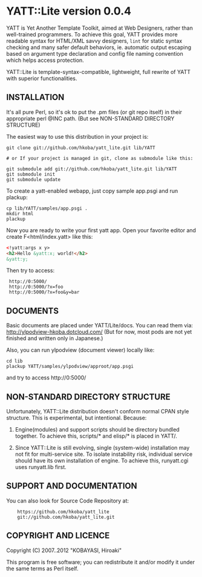 YATT::Lite version 0.0.4
==================

YATT is Yet Another Template Toolkit, aimed at Web Designers, rather than
well-trained programmers. To achieve this goal, YATT provides more
readable syntax for HTML/XML savvy designers, ``lint`` for static syntax
checking and many safer default behaviors, ie. automatic output escaping
based on argument type declaration and config file naming convention
which helps access protection.

YATT::Lite is template-syntax-compatible, lightweight, full rewrite of
YATT with superior functionalities.

INSTALLATION
--------------------

It's all pure Perl, so it's ok to put the .pm files (or git repo itself)
in their appropriate perl @INC path.
(But see NON-STANDARD DIRECTORY STRUCTURE)

The easiest way to use this distribution in your project is:

    git clone git://github.com/hkoba/yatt_lite.git lib/YATT

    # or If your project is managed in git, clone as submodule like this:

    git submodule add git://github.com/hkoba/yatt_lite.git lib/YATT
    git submodule init
    git submodule update

To create a yatt-enabled webapp, just copy sample app.psgi and run plackup:

    cp lib/YATT/samples/app.psgi .
    mkdir html
    plackup

Now you are ready to write your first yatt app.
Open your favorite editor and create F<html/index.yatt> like this:

```html
<!yatt:args x y>
<h2>Hello &yatt:x; world!</h2>
&yatt:y;
```


Then try to access:
  
     http://0:5000/
     http://0:5000/?x=foo
     http://0:5000/?x=foo&y=bar


DOCUMENTS
----------

Basic documents are placed under YATT/Lite/docs. You can read them via:
http://ylpodview-hkoba.dotcloud.com/
(But for now, most pods are not yet finished and written only in Japanese.)

Also, you can run ylpodview (document viewer) locally like:

    cd lib
    plackup YATT/samples/ylpodview/approot/app.psgi

and try to access http://0:5000/

NON-STANDARD DIRECTORY STRUCTURE
--------------------

Unfortunately, YATT::Lite distribution doesn't conform
normal CPAN style structure. This is experimental,
but intentional. Because:

1. Engine(modules) and support scripts should be directory bundled together.
   To achieve this, scripts/* and elisp/* is placed in YATT/.

2. Since YATT::Lite is still evolving, single (system-wide) installation
   may not fit for multi-service site. To isolate instability risk,
   individual service should have its own installation of engine.
   To achieve this, runyatt.cgi uses runyatt.lib first.

SUPPORT AND DOCUMENTATION
--------------------

You can also look for Source Code Repository at:

        https://github.com/hkoba/yatt_lite
        git://github.com/hkoba/yatt_lite.git


COPYRIGHT AND LICENCE
--------------------

Copyright (C) 2007..2012 "KOBAYASI, Hiroaki"

This program is free software; you can redistribute it and/or modify it
under the same terms as Perl itself.
